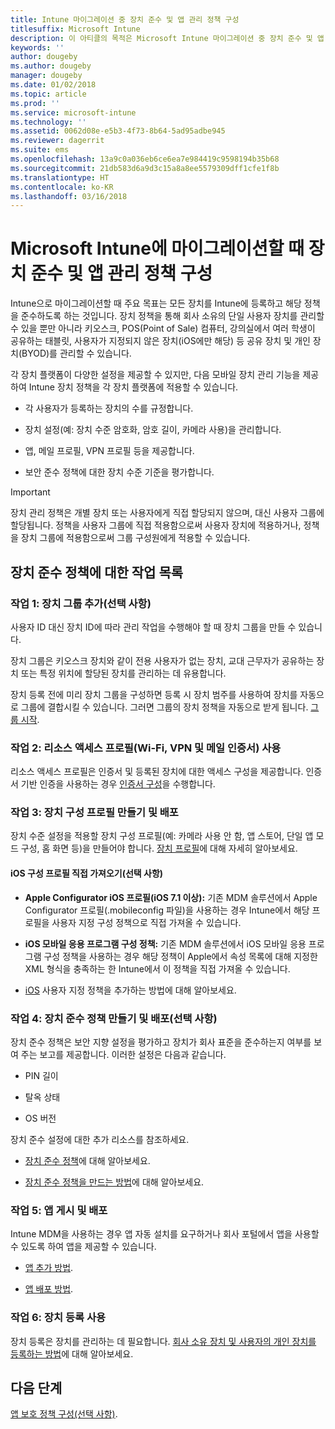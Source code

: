 ```yaml
---
title: Intune 마이그레이션 중 장치 준수 및 앱 관리 정책 구성
titlesuffix: Microsoft Intune
description: 이 아티클의 목적은 Microsoft Intune 마이그레이션 중 장치 준수 및 앱 관리 정책을 구성하는 데 필요한 단계를 제공하는 것입니다.
keywords: ''
author: dougeby
ms.author: dougeby
manager: dougeby
ms.date: 01/02/2018
ms.topic: article
ms.prod: ''
ms.service: microsoft-intune
ms.technology: ''
ms.assetid: 0062d08e-e5b3-4f73-8b64-5ad95adbe945
ms.reviewer: dagerrit
ms.suite: ems
ms.openlocfilehash: 13a9c0a036eb6ce6ea7e984419c9598194b35b68
ms.sourcegitcommit: 21db583d6a9d3c15a8a8ee5579309dff1cfe1f8b
ms.translationtype: HT
ms.contentlocale: ko-KR
ms.lasthandoff: 03/16/2018
---
```

# <a name="configure-device-compliance-and-app-management-policies-when-migrating-to-microsoft-intune"></a>Microsoft Intune에 마이그레이션할 때 장치 준수 및 앱 관리 정책 구성

Intune으로 마이그레이션할 때 주요 목표는 모든 장치를 Intune에 등록하고 해당 정책을 준수하도록 하는 것입니다. 장치 정책을 통해 회사 소유의 단일 사용자 장치를 관리할 수 있을 뿐만 아니라 키오스크, POS(Point of Sale) 컴퓨터, 강의실에서 여러 학생이 공유하는 태블릿, 사용자가 지정되지 않은 장치(iOS에만 해당) 등 공유 장치 및 개인 장치(BYOD)를 관리할 수 있습니다.

각 장치 플랫폼이 다양한 설정을 제공할 수 있지만, 다음 모바일 장치 관리 기능을 제공하여 Intune 장치 정책을 각 장치 플랫폼에 적용할 수 있습니다.

-   각 사용자가 등록하는 장치의 수를 규정합니다.

-   장치 설정(예: 장치 수준 암호화, 암호 길이, 카메라 사용)을 관리합니다.

-   앱, 메일 프로필, VPN 프로필 등을 제공합니다.

-   보안 준수 정책에 대한 장치 수준 기준을 평가합니다.

> [!IMPORTANT]
> 장치 관리 정책은 개별 장치 또는 사용자에게 직접 할당되지 않으며, 대신 사용자 그룹에 할당됩니다. 정책을 사용자 그룹에 직접 적용함으로써 사용자 장치에 적용하거나, 정책을 장치 그룹에 적용함으로써 그룹 구성원에게 적용할 수 있습니다.

## <a name="task-list-for-device-compliance-policies"></a>장치 준수 정책에 대한 작업 목록

### <a name="task-1-add-device-groups-optional"></a>작업 1: 장치 그룹 추가(선택 사항)

사용자 ID 대신 장치 ID에 따라 관리 작업을 수행해야 할 때 장치 그룹을 만들 수 있습니다.

장치 그룹은 키오스크 장치와 같이 전용 사용자가 없는 장치, 교대 근무자가 공유하는 장치 또는 특정 위치에 할당된 장치를 관리하는 데 유용합니다.

장치 등록 전에 미리 장치 그룹을 구성하면 등록 시 장치 범주를 사용하여 장치를 자동으로 그룹에 결합시킬 수 있습니다. 그러면 그룹의 장치 정책을 자동으로 받게 됩니다. [그룹 시작](groups-get-started.md).

### <a name="task-2-use-resource-access-profiles-wi-fi-vpn-and-email-certificates"></a>작업 2: 리소스 액세스 프로필(Wi-Fi, VPN 및 메일 인증서) 사용

리소스 액세스 프로필은 인증서 및 등록된 장치에 대한 액세스 구성을 제공합니다. 인증서 기반 인증을 사용하는 경우 [인증서 구성](certificates-configure.md)을 수행합니다.

### <a name="task-3-create-and-deploy-device-configuration-profiles"></a>작업 3: 장치 구성 프로필 만들기 및 배포

장치 수준 설정을 적용할 장치 구성 프로필(예: 카메라 사용 안 함, 앱 스토어, 단일 앱 모드 구성, 홈 화면 등)을 만들어야 합니다. [장치 프로필](device-profiles.md)에 대해 자세히 알아보세요.

####  <a name="directly-import-ios-configuration-profiles-optional"></a>iOS 구성 프로필 직접 가져오기(선택 사항)

-   **Apple Configurator iOS 프로필(iOS 7.1 이상):** 기존 MDM 솔루션에서 Apple Configurator 프로필(.mobileconfig 파일)을 사용하는 경우 Intune에서 해당 프로필을 사용자 지정 구성 정책으로 직접 가져올 수 있습니다.

-   **iOS 모바일 응용 프로그램 구성 정책:** 기존 MDM 솔루션에서 iOS 모바일 응용 프로그램 구성 정책을 사용하는 경우 해당 정책이 Apple에서 속성 목록에 대해 지정한 XML 형식을 충족하는 한 Intune에서 이 정책을 직접 가져올 수 있습니다.

- [iOS](custom-settings-ios.md) 사용자 지정 정책을 추가하는 방법에 대해 알아보세요.

### <a name="task-4-create-and-deploy-device-compliance-policies-optional"></a>작업 4: 장치 준수 정책 만들기 및 배포(선택 사항)

장치 준수 정책은 보안 지향 설정을 평가하고 장치가 회사 표준을 준수하는지 여부를 보여 주는 보고를 제공합니다. 이러한 설정은 다음과 같습니다.

-   PIN 길이

-   탈옥 상태

-   OS 버전

장치 준수 설정에 대한 추가 리소스를 참조하세요.

-   [장치 준수 정책](device-compliance.md)에 대해 알아보세요.

-   [장치 준수 정책을 만드는 방법](device-compliance-get-started.md)에 대해 알아보세요.

### <a name="task-5-publish-and-deploy-apps"></a>작업 5: 앱 게시 및 배포

Intune MDM을 사용하는 경우 앱 자동 설치를 요구하거나 회사 포털에서 앱을 사용할 수 있도록 하여 앱을 제공할 수 있습니다.

-   [앱 추가 방법](apps-add.md).

-   [앱 배포 방법](apps-deploy.md).

### <a name="task-6-enable-device-enrollment"></a>작업 6: 장치 등록 사용

장치 등록은 장치를 관리하는 데 필요합니다. [회사 소유 장치 및 사용자의 개인 장치를 등록하는 방법](device-enrollment.md)에 대해 알아보세요.

## <a name="next-steps"></a>다음 단계

[앱 보호 정책 구성(선택 사항)](migration-guide-app-protection-policies.md).
